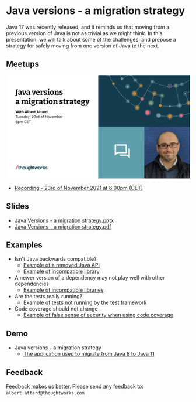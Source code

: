 # Java versions - a migration strategy

Java 17 was recently released, and it reminds us that moving from a previous version of Java is not as trivial as we
might think. In this presentation, we will talk about some of the challenges, and propose a strategy for safely moving
from one version of Java to the next.

## Meetups

[![Meetup Cover](/presentation/Cover.png)](https://www.youtube.com/watch?v=aUBRf8HUZPk)

- [Recording - 23rd of November 2021 at 6:00pm (CET)](https://www.youtube.com/watch?v=aUBRf8HUZPk)

## Slides

- [Java Versions - a migration strategy.pptx](/presentation/Java%20Versions%20-%20a%20migration%20strategy.pptx)
- [Java Versions - a migration strategy.pdf](/presentation/Java%20Versions%20-%20a%20migration%20strategy.pdf)

## Examples

- Isn't Java backwards compatible?
    - [Example of a removed Java API](/examples/is-java-backwards-compatible-api)
    - [Example of incompatible library](/examples/is-java-backwards-compatible-lib)
- A newer version of a dependency may not play well with other dependencies
    - [Example of incompatible libraries](/examples/newer-dependency-version-may-not-play-well-together)
- Are the tests really running?
    - [Example of tests not running by the test framework](/examples/are-the-tests-running)
- Code coverage should not change
    - [Example of false sense of security when using code coverage](/examples/code-coverage)

## Demo

- Java versions - a migration strategy
    - [The application used to migrate from Java 8 to Java 11](/examples/java-version-migration-demo)

## Feedback

Feedback makes us better. Please send any feedback to: `albert.attard@thoughtworks.com`
